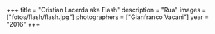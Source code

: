 +++
title = "Cristian Lacerda aka Flash"
description = "Rua"
images = ["fotos/flash/flash.jpg"]
photographers = ["Gianfranco Vacani"]
year = "2016"
+++
